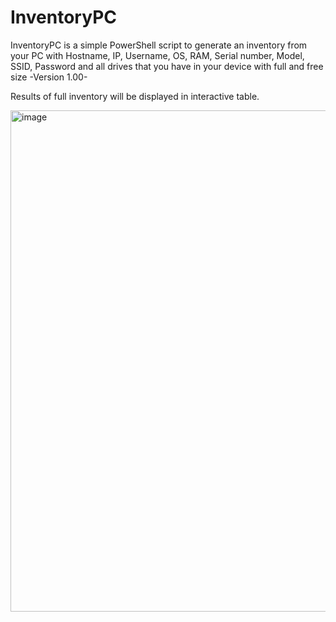 # InventoryPC
InventoryPC is a simple PowerShell script to generate an inventory from your PC with Hostname, IP, Username, OS, RAM, Serial number, Model, SSID, Password and all drives that you have in your device with full and free size -Version 1.00-

Results of full inventory will be displayed in interactive table.


<img width="802" alt="image" src="https://github.com/Tudelaa/InventoryPC/assets/108870102/531857e3-dcd1-4fa8-8b7c-5aa34ce41f7f">


